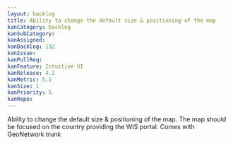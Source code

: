 ```yaml
---
layout: backlog
title: Ability to change the default size & positioning of the map
kanCategory: backlog
kanSubCategory:
kanAssigned:
kanBacklog: 132
kanIssue:
kanPullReq:
kanFeature: Intuitive UI
kanRelease: 4.2
kanMetric: 5.1
kanSize: 1
kanPriority: 5
kanRepo: 
---
```

Ability to change the default size & positioning of the map. The map should be focused on the country providing the WIS portal. Comes with GeoNetwork trunk

